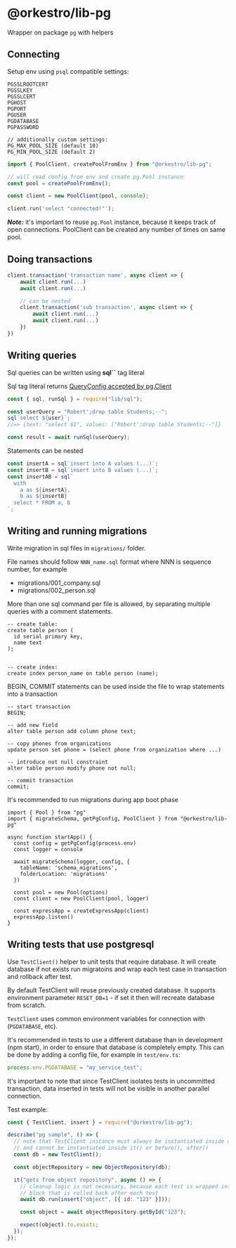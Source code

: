 # @orkestro/lib-pg

Wrapper on package `pg` with helpers

## Connecting

Setup env using `psql` compatible settings:

```
PGSSLROOTCERT
PGSSLKEY
PGSSLCERT
PGHOST
PGPORT
PGUSER
PGDATABASE
PGPASSWORD

// additionally custom settings:
PG_MAX_POOL_SIZE (default 10)
PG_MIN_POOL_SIZE (default 2)
```

```js
import { PoolClient, createPoolFromEnv } from "@orkestro/lib-pg";

// will read config from env and create pg.Pool instance
const pool = createPoolFromEnv();

const client = new PoolClient(pool, console);

client.run('select "connected!"');
```

**_Note:_** it's important to reuse `pg.Pool` instance, because it keeps track of open connections. PoolClient can be created any number of times on same pool.

## Doing transactions

```js
client.transaction('transaction name', async client => {
    await client.run(...)
    await client.run(...)

    // can be nested
    client.transaction('sub transaction', async client => {
        await client.run(...)
        await client.run(...)
    })
})
```

## Writing queries

Sql queries can be written using **sql``** tag literal

Sql tag literal returns [QueryConfig accepted by pg.Client](https://node-postgres.com/api/client)

```js
const { sql, runSql } = require("lib/sql");

const userQuery = "Robert';drop table Students;--";
sql`select ${user}`;
//=> {text: "select $1", values: ["Robert';drop table Students;--"]}

const result = await runSql(userQuery);
```

Statements can be nested

```js
const insertA = sql`insert into A values (...)`;
const insertB = sql`insert into B values (...)`;
const insertAB = sql`
  with 
    a as ${insertA},
    b as ${insertB}
  select * FROM a, b
`;
```

## Writing and running migrations

Write migration in sql files in `migrations/` folder.

File names should follow `NNN_name.sql` format where NNN is sequence number, for example

- migrations/001_company.sql
- migrations/002_person.sql

More than one sql command per file is allowed, by separating multiple queries with a comment statements.

```
-- create table:
create table person (
  id serial primary key,
  name text
);


-- create index:
create index person_name on table person (name);
```

BEGIN, COMMIT statements can be used inside the file to wrap statements into a transaction

```
-- start transaction
BEGIN;

-- add new field
alter table person add column phone text;

-- copy phones from organizations
update person set phone = (select phone from organization where ...)

-- introduce not null constraint
alter table person modify phone not null;

-- commit transaction
commit;
```

It's recommended to run migrations during app boot phase

```
import { Pool } from "pg"
import { migrateSchema, getPgConfig, PoolClient } from "@orkestro/lib-pg"

async function startApp() {
  const config = getPgConfig(process.env)
  const logger = console

  await migrateSchema(logger, config, {
    tableName: 'schema_migrations',
    folderLocation: 'migrations'
  })

  const pool = new Pool(options)
  const client = new PoolClient(pool, logger)

  const expressApp = createExpressApp(client)
  expressApp.listen()
}
```

## Writing tests that use postgresql

Use `TestClient()` helper to unit tests that require database. It will create database if not exists run migratoins and wrap each test case in transaction and rollback after test.

By default TestClient will reuse previously created database. It supports environment parameter `RESET_DB=1` - if set it then will recreate database from scratch.

`TestClient` uses common environment variables for connection with (`PGDATABASE`, etc).

It's recommended in tests to use a different database than in development (npm start),
in order to ensure that database is completely empty. This can be done by adding a config file, for example in `test/env.ts`:

```js
process.env.PGDATABASE = "my_service_test";
```

It's important to note that since TestClient isolates tests in uncommitted transaction, data inserted in tests will not be visible in another parallel connection.

Test example:

```js
const { TestClient, insert } = require("@orkestro/lib-pg");

describe("pg sample", () => {
  // note that TestClient instance must always be instantiated inside describe(),
  // and cannot be instantiated inside it() or before(), after()
  const db = new TestClient();

  const objectRepository = new ObjectRepository(db);

  it("gets from object repository", async () => {
    // cleanup logic is not necessary, because each test is wrapped inside transaction
    // block that is rolled back after each test
    await db.run(insert("object", [{ id: "123" }]));

    const object = await objectRepository.getById("123");

    expect(object).to.exists;
  });
});
```
